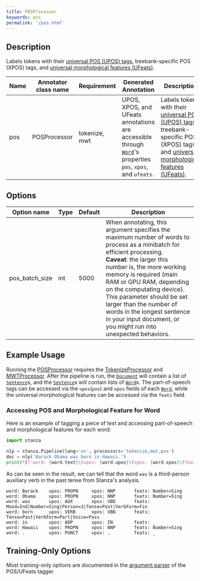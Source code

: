 ```yaml
---
title: POSProcessor
keywords: pos
permalink: '/pos.html'
---
```


## Description

Labels tokens with their [universal POS (UPOS) tags](https://universaldependencies.org/u/pos/), treebank-specific POS (XPOS) tags, and [universal morphological features (UFeats)](https://universaldependencies.org/u/feat/index.html).

| Name | Annotator class name | Requirement | Generated Annotation | Description |
| --- | --- | --- | --- | --- |
| pos | POSProcessor | tokenize, mwt | UPOS, XPOS, and UFeats annotations are accessible through [`Word`](data_objects.md#word)'s properties `pos`, `xpos`, and `ufeats`. | Labels tokens with their [universal POS (UPOS) tags](https://universaldependencies.org/u/pos/), treebank-specific POS (XPOS) tags, and [universal morphological features (UFeats)](https://universaldependencies.org/u/feat/index.html). |

## Options

| Option name | Type | Default | Description |
| --- | --- | --- | --- |
| pos_batch_size | int | 5000 | When annotating, this argument specifies the maximum number of words to process as a minibatch for efficient processing. <br>**Caveat**: the larger this number is, the more working memory is required (main RAM or GPU RAM, depending on the computating device). This parameter should be set larger than the number of words in the longest sentence in your input document, or you might run into unexpected behaviors. |

## Example Usage

Running the [POSProcessor](pos.md) requires the [TokenizeProcessor](tokenize.md) and [MWTProcessor](mwt.md).
After the pipeline is run, the [`Document`](data_objects.md#document) will contain a list of [`Sentence`](data_objects.md#sentence)s, and the [`Sentence`](data_objects.md#sentence)s will contain lists of [`Word`](data_objects.md#word)s. The part-of-speech tags can be accessed via the `upos`(`pos`) and `xpos` fields of each [`Word`](data_objects.md#word), while the universal morphological features can be accessed via the `feats` field.

### Accessing POS and Morphological Feature for Word

Here is an example of tagging a piece of text and accessing part-of-speech and morphological features for each word:

```python
import stanza

nlp = stanza.Pipeline(lang='en', processors='tokenize,mwt,pos')
doc = nlp('Barack Obama was born in Hawaii.')
print(*[f'word: {word.text}\tupos: {word.upos}\txpos: {word.xpos}\tfeats: {word.feats if word.feats else "_"}' for sent in doc.sentences for word in sent.words], sep='\n')
```

As can be seen in the result, we can tell that the word `was` is a third-person auxiliary verb in the past tense from Stanza's analysis.

```
word: Barack    upos: PROPN     xpos: NNP       feats: Number=Sing
word: Obama     upos: PROPN     xpos: NNP       feats: Number=Sing
word: was       upos: AUX       xpos: VBD       feats: Mood=Ind|Number=Sing|Person=3|Tense=Past|VerbForm=Fin
word: born      upos: VERB      xpos: VBN       feats: Tense=Past|VerbForm=Part|Voice=Pass
word: in        upos: ADP       xpos: IN        feats: _
word: Hawaii    upos: PROPN     xpos: NNP       feats: Number=Sing
word: .         upos: PUNCT     xpos: .         feats: _
```


## Training-Only Options

Most training-only options are documented in the [argument parser](https://github.com/stanfordnlp/stanza/blob/master/stanza/models/tagger.py#L21) of the POS/UFeats tagger.
